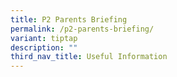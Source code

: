 ```yaml
---
title: P2 Parents Briefing
permalink: /p2-parents-briefing/
variant: tiptap
description: ""
third_nav_title: Useful Information
---
```

